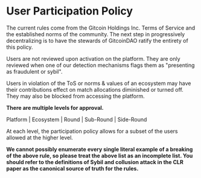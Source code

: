 # User Participation Policy

The current rules come from the Gitcoin Holdings Inc. Terms of Service and the established norms of the community. The next step in progressively decentralizing is to have the stewards of GitcoinDAO ratify the entirety of this policy.

Users are not reviewed upon activation on the platform. They are only reviewed when one of our detection mechanisms flags them as "presenting as fraudulent or sybil".

Users in violation of the ToS or norms & values of an ecosystem may have their contributions effect on match allocations diminished or turned off. They may also be blocked from accessing the platform.

**There are multiple levels for approval.**

Platform | Ecosystem | Round | Sub-Round | Side-Round

At each level, the participation policy allows for a subset of the users allowed at the higher level.

**We cannot possibly enumerate every single literal example of a breaking of the above rule, so please treat the above list as an incomplete list. You should refer to the definitions of Sybil and collusion attack in the CLR paper as the canonical source of truth for the rules.**
